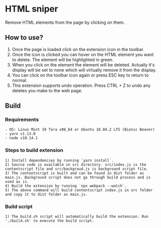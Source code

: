 # HTML sniper
Remove HTML elements from the page by clicking on them.

## How to use?
1. Once the page is loaded click on the extension icon in the toolbar.
2. Once the icon is clicked you can hover on the HTML element you want to delete. The element will be highlighted in green.
3. When you click on the element the element will be deleted. Actually it's display will be set to none which will virtually remove it from the display.
4. You can click on the toolbar icon again or press ESC key to return to normal.
5. This extension supports undo operation. Press CTRL + Z to undo any deletes you make to the web page.

## Build
### Requirements
    - OS: Linux Mint 19 Tara x86_64 or Ubuntu 18.04.2 LTS (Bionic Beaver)
    - yarn v1.13.0
    - node v10.14.1

### Steps to build extension
    1) Install dependencies by running `yarn install`.
    2) Source code is available in src directory. src/index.js is the contentscript file and src/backgroud.js is background script file.
    3) The contentscript is built and can be found in dist folder as main.js. Background script does not go through build process and is used as is.
    4) Build the extension by running `npx webpack --watch`.
    5) The above command will build contentscript index.js in src folder and copy it to dist folder as main.js.

### Build script
    1) The build.sh script will automatically build the extension. Run './build.sh' to execute the build script.
